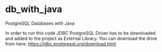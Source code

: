 # db_with_java
PostgreSQL Databases with Java

In order to run this code JDBC PostgreSQL Driver has to be downloaded and added to the project as External Library.
You can download the drive from here: https://jdbc.postgresql.org/download.html
